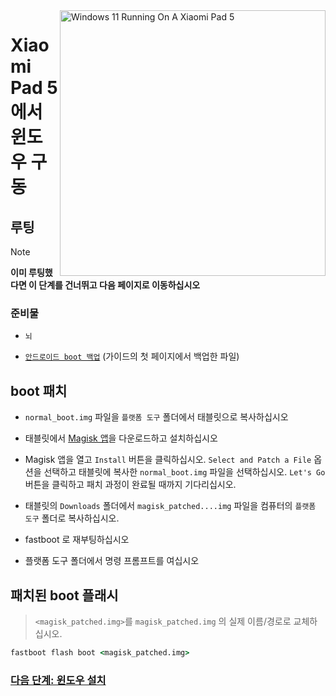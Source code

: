 <img align="right" src="https://raw.githubusercontent.com/erdilS/Port-Windows-11-Xiaomi-Pad-5/main/nabu.png" width="425" alt="Windows 11 Running On A Xiaomi Pad 5">


# Xiaomi Pad 5 에서 윈도우 구동

## 루팅 
> [!NOTE]
> **이미 루팅했다면 이 단계를 건너뛰고 다음 페이지로 이동하십시오**

### 준비물
- ```뇌```
  
- [```안드로이드 boot 백업```](/guide/Korean/1-partition-ko.md#기존-boot-이미지-백업) (가이드의 첫 페이지에서 백업한 파일)


## boot 패치 

- ```normal_boot.img``` 파일을  ```플랫폼 도구``` 폴더에서 태블릿으로 복사하십시오

- 태블릿에서 [Magisk 앱](https://github.com/topjohnwu/Magisk/releases/latest)을 다운로드하고 설치하십시오
  
-  Magisk 앱을 열고 ```Install``` 버튼을 클릭하십시오. ```Select and Patch a File``` 옵션을 선택하고 태블릿에 복사한 ```normal_boot.img``` 파일을 선택하십시오. ```Let's Go``` 버튼을 클릭하고 패치 과정이 완료될 때까지 기다리십시오.
  
- 태블릿의 ```Downloads``` 폴더에서 ```magisk_patched....img``` 파일을 컴퓨터의 ```플랫폼 도구``` 폴더로 복사하십시오. 

- fastboot 로 재부팅하십시오
  
- 플랫폼 도구 폴더에서 명령 프롬프트를 여십시오

 ## 패치된 boot 플래시 
 > `<magisk_patched.img>`를 ```magisk_patched.img``` 의 실제 이름/경로로 교체하십시오.
```cmd
fastboot flash boot <magisk_patched.img>
```

### [다음 단계: 윈도우 설치](/guide/Korean/3-install-ko.md)
